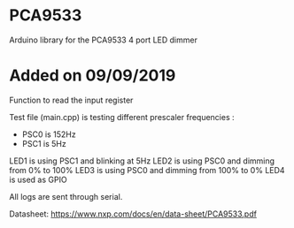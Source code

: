 # PCA9533
Arduino library for the PCA9533 4 port LED dimmer

# Added on 09/09/2019
Function to read the input register

Test file (main.cpp) is testing different prescaler frequencies :
 - PSC0 is 152Hz
 - PSC1 is 5Hz
 
LED1 is using PSC1 and blinking at 5Hz
LED2 is using PSC0 and dimming from 0% to 100%
LED3 is using PSC0 and dimming from 100% to 0%
LED4 is used as GPIO

All logs are sent through serial.


Datasheet:
https://www.nxp.com/docs/en/data-sheet/PCA9533.pdf
